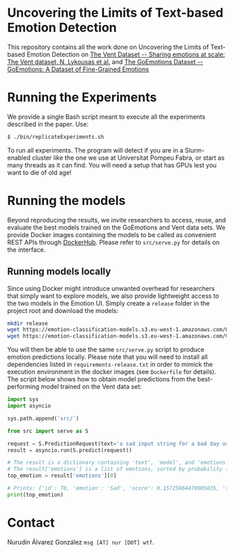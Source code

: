 # Uncovering the Limits of Text-based Emotion Detection

This repository contains all the work done on Uncovering the Limits of Text-based Emotion Detection on 
[The Vent Dataset -- Sharing emotions at scale: The Vent dataset, N. Lykousas et 
al.](https://arxiv.org/pdf/1901.04856.pdf) and [The GoEmotions Dataset -- GoEmotions: A Dataset of Fine-Grained Emotions](https://arxiv.org/abs/2005.00547)

# Running the Experiments

We provide a single Bash script meant to execute all the experiments described in the paper. 
Use:

```bash
$ ./bin/replicateExperiments.sh
```

To run all experiments. The program will detect if you are in a Slurm-enabled cluster like the
one we use at Universitat Pompeu Fabra, or start as many threads as it can find. You will need 
a setup that has GPUs lest you want to die of old age!

# Running the models

Beyond reproducing the results, we invite researchers to access, reuse, and evaluate the best models trained on the GoEmotions and Vent data sets. We provide Docker images containing the models to be called as convenient REST APIs through [DockerHub](https://hub.docker.com/r/nursystems/emotion-models). Please refer to `src/serve.py` for details on the interface.

## Running models locally

Since using Docker might introduce unwanted overhead for researchers that simply want to explore models, we also provide lightweight access to the two models in the Emotion UI. Simply create a `release` folder in the project root and download the models:

```bash
mkdir release
wget https://emotion-classification-models.s3.eu-west-1.amazonaws.com/GoEmotions.pkl -O release/
wget https://emotion-classification-models.s3.eu-west-1.amazonaws.com/Vent.pkl -O release/
```

You will then be able to use the same `src/serve.py` script to produce emotion predictions locally. Please note that you will need to install all dependencies listed in `requirements-release.txt` in order to mimick the execution environment in the docker images (see `Dockerfile` for details). The script below shows how to obtain model predictions from the best-performing model trained on the Vent data set:

```python
import sys
import asyncio

sys.path.append('src/')

from src import serve as S

request = S.PredictionRequest(text='a sad input string for a bad day using vent', model='Vent')
result = asyncio.run(S.predict(request))

# The result is a dictionary containing 'text', 'model', and 'emotions' (with the results)
# The result['emotions'] is a list of emotions, sorted by probability (e.g. the output of the model)
top_emotion = result['emotions'][0]

# Prints: {'id': 70, 'emotion': 'Sad', 'score': 0.15725864470005035, 'threshold': 0.10463140904903412, 'active': True, 'category': 'Sadness', 'color': '#4682B4'}
print(top_emotion)
```

# Contact

Nurudin Álvarez González `msg [AT] nur [DOT] wtf`.


